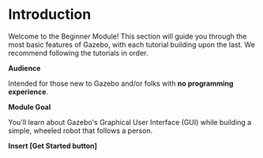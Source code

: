 # Introduction

Welcome to the Beginner Module! This section will guide you through the most basic features of Gazebo, with each tutorial building upon the last. We recommend following the tutorials in order. 

**Audience**

Intended for those new to Gazebo and/or folks with **no programming experience**. 

**Module Goal**

You'll learn about Gazebo's Graphical User Interface (GUI) while building a simple, wheeled robot that follows a person.

**Insert [Get Started button]**

